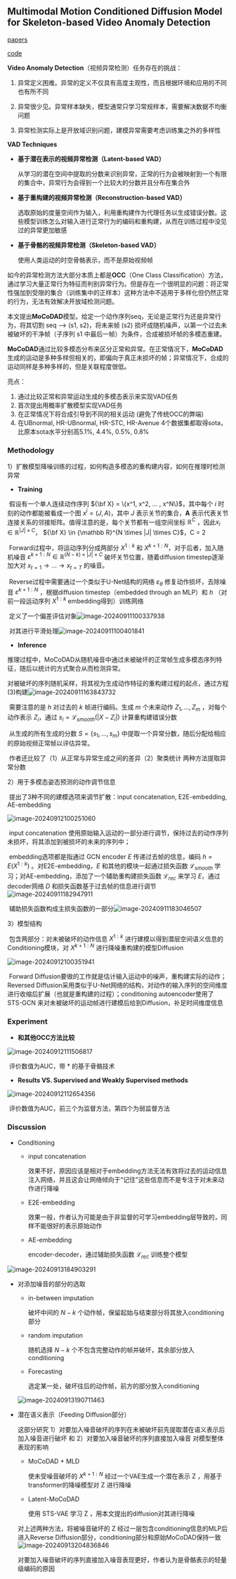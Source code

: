 ## Multimodal Motion Conditioned Diffusion Model for Skeleton-based Video Anomaly Detection



[papers](https://arxiv.org/abs/2307.07205)

[code](https://github.com/aleflabo/MoCoDAD)



**Video Anomaly Detection**（视频异常检测）任务存在的挑战：

1. 异常定义困难。异常的定义不仅具有高度主观性，而且根据环境和应用的不同也有所不同

2. 异常很少见。异常样本缺失，模型通常只学习常规样本，需要解决数据不均衡问题

3. 异常检测实际上是开放域识别问题，建模异常需要考虑训练集之外的多样性

   

**VAD Techniques**

- **基于潜在表示的视频异常检测（Latent-based VAD）**

  从学习的潜在空间中提取的分数来识别异常，正常的行为会被映射到一个有限的集合中，异常行为会得到一个比较大的分数并且分布在集合外

- **基于重构建的视频异常检测（Reconstruction-based VAD）**

  选取原始的度量空间作为输入，利用重构建作为代理任务以生成错误分数。这些模型训练怎么对输入进行正常行为的编码和重构建，从而在训练过程中没见过的异常更加敏感

- **基于骨骼的视频异常检测（Skeleton-based VAD）**

  使用人类运动的时空骨骼表示，而不是原始视频帧



如今的异常检测方法大部分本质上都是**OCC**（One Class Classification）方法，通过学习大量正常行为特征而判别异常行为。但是存在一个很明显的问题：将正常性强加到受限的集合（训练集中的正样本）这种方法中不适用于多样化但仍然正常的行为，无法有效解决开放域检测问题。



本文提出**MoCoDAD**模型。给定一个动作序列seq，无论是正常行为还是异常行为，将其切割 seq --> (s1, s2)，将未来帧 (s2) 损坏成随机噪声，以第一个过去未被破坏的干净帧（子序列 s1 中最后一帧）为条件，合成被损坏帧的多模态重建。

**MoCoDAD**通过比较多模态分布来区分正常和异常。在正常情况下，**MoCoDAD**生成的运动是多种多样但相关的，即偏向于真正未损坏的帧；异常情况下，合成的运动同样是多种多样的，但是关联程度很低。



亮点：

1. 通过比较正常和异常运动生成的多模态表示来实现VAD任务
2. 首次提出用概率扩散模型实现VAD任务
3. 在正常情况下将合成引导到不同的相关运动 (避免了传统OCC的弊端) 
4. 在UBnormal, HR-UBnormal, HR-STC,  HR-Avenue 4个数据集都取得sota，比原本sota水平分别高5.1%, 4.4%, 0.5%, 0.8%



### Methodology

1）扩散模型降噪训练的过程，如何构造多模态的重构建内容，如何在推理时检测异常	

- **Training**

​		假设有一个单人连续动作序列 ${\bf X} = \{x^1, x^2, ... , x^N\}$，其中每个 $i$ 时刻的动作都能被看成一个图 $x^i = (J, A)$，其中 $J$ 表示关节的集合，**A** 表示代表关节连接关系的邻接矩阵。值得注意的是，每个关节都有一组空间坐标 ${\mathbb R}^C$ ，因此$x_i \in {\mathbb R}^{|J| \times C}$， ${\bf X} \in {\mathbb R}^{N \times |J| \times C}$，C = 2

​		Forward过程中，将运动序列分成两部分 $X^{1:k}$ 和 $X^{k+1:N}$，对于后者，加入随机噪音 ${\varepsilon}^{k+1:N} \in {\mathbb R}^{(N-k) \times |J| \times C}$ 破坏关节位置，随着diffusion timestep逐渐加大对 $x_{t=1} \rightarrow ... \rightarrow x_{t=T}$ 的噪音。

​		Reverse过程中需要通过一个类似于U-Net结构的网络 ${\varepsilon}_{\theta}$ 修复动作损坏，去除噪音 ${\varepsilon}^{k+1:N}$ ，根据diffusion timestep（embedded through an MLP）和 $h$ （对前一段运动序列 $X^{1:k}$ embedding得到）训练网络 

​		定义了一个偏差评估对象![image-20240911100337938](assets/fomula_1.png)

​		对其进行平滑处理![image-20240911100401841](assets/fomula_2.png)

- **Inference**

​		推理过程中，MoCoDAD从随机噪音中通过未被破坏的正常帧生成多模态序列特征，随后以统计的方式聚合从而检测异常。

​		对被破坏的序列随机采样，将其视为生成动作特征的重构建过程的起点，通过方程(3)构建![image-20240911163843732](assets/fomula_3.png)

​		需要注意的是 $h$ 对过去的 $k$ 帧进行编码。生成 $m$ 个未来动作 $Z_1,...,Z_m$ ，对每个动作表示 $Z_i$，通过 $s_i = {\mathcal L}_{smooth}(|X - Z_i|)$ 计算重构建错误分数

​		从生成的所有生成的分数 $S = \{s_1,...,s_m\}$ 中提取一个异常分数，随后分配给相应的原始视频正常帧以评估异常。

​		作者还比较了（1）从正常与异常生成之间的差异（2）聚类统计 两种方法提取异常分数



2）用于多模态姿态预测的动作调节信息

​		提出了3种不同的建模选项来调节扩散：input concatenation, E2E-embedding, AE-embedding

![image-20240912100251060](assets/conditioning_modeling_choice.png)

​		input concatenation 使用原始输入运动的一部分进行调节，保持过去的动作序列未损坏，将其添加到被损坏的未来的序列中；

​		embedding选项都是指通过 GCN encoder $E$ 传递过去帧的信息，编码 $h = E(X^{1:k})$ 。对E2E-embedding，$E$ 和其他的模块一起通过损失函数 ${\mathcal L}_{smooth}$ 学习；对AE-embedding，添加了一个辅助重构建损失函数 ${\mathcal L}_{rec}$ 来学习 $E$，通过decoder网络 $D$ 和损失函数基于过去帧的信息进行调节![image-20240911182947911](assets/fomula_4.png)

​		辅助损失函数构成主损失函数的一部分![image-20240911183046507](assets/fomula_5.png)

3）模型结构

​		包含两部分：对未被破坏的动作信息 $X^{1:k}$ 进行建模以得到潜层空间语义信息的Conditioning模块，对 $X^{k+1: N}$ 进行降噪重构建的模型Diffusion

![image-20240912100351941](assets/model_architecture.png)

​		Forward Diffusion要做的工作就是估计输入运动中的噪声，重构建实际的动作；Reversed Diffusion采用类似于U-Net网络的结构，对动作的输入序列的空间维度进行收缩后扩展（也就是重构建的过程）；conditioning autoencoder使用了 STS-GCN 来对未被破坏的运动帧进行建模后给到Diffusion，补足时间维度信息



### Experiment

- **和其他OCC方法比较**

![image-20240912111506817](assets/comparision_MoCoDAD_with_other_AUC.png)

​		评价数值为AUC，带 * 的基于骨骼技术

-  **Results VS. Supervised and Weakly Supervised methods**

![image-20240912112654356](assets/comparison_MoCoDAD_with_supervised_weekly_supervised_methods_AUC.png)

​		评价数值为AUC，前三个为监督方法，第四个为弱监督方法

### Discussion

- Conditioning

  - input concatenation

    效果不好，原因应该是相对于embedding方法无法有效将过去的运动信息注入网络，并且这会让网络倾向于“记住”这些信息而不是专注于对未来动作进行降噪

  - E2E-embedding

    效果一般，作者认为可能是由于非监督的可学习embedding层导致的，同样不能很好的表示原始动作

  - AE-embedding

    encoder-decoder，通过辅助损失函数 ${\mathcal L}_{rec}$ 训练整个模型

![image-20240913184903291](assets/ablation_of_different_method_in_conditioning.png)

- 对添加噪音的部分的选取

  - in-between imputation

    破坏中间的 $N - k$ 个动作帧，保留起始与结束部分将其放入conditioning部分

  - random imputation

    随机选择 $N-k$ 个不包含完整动作的帧并破坏，其余部分放入conditioning

  - Forecasting

    选定某一处，破坏往后的动作帧，前方的部分放入conditioning

  ![image-20240913190711463](assets/ablation_of_the_type_of_conditioning_information.png)

- 潜在语义表示（Feeding Diffusion部分）

  

  这部分研究 1）对要加入噪音破坏的序列在未被破坏前先提取潜在语义表示后加入噪音进行破坏 和  2）对要加入噪音破坏的序列直接加入噪音 对模型整体表现的影响

  

  - MoCoDAD + MLD

    使未受噪音破坏的 $X^{k+1:N}$ 经过一个VAE生成一个潜在表示 Z ，用基于transformer的降噪模型对 Z 进行降噪

  - Latent-MoCoDAD

    使用 STS-VAE 学习 Z ，用本文提出的diffusion对其进行降噪

  

  对上述两种方法，将被噪音破坏的 Z 经过一层包含conditioning信息的MLP后进入Reverse Diffusion部分，conditioning部分和原始MoCoDAD保持一致![image-20240913204836846](assets/ablation_of_diffusion_on_latent_or_original.png)

  

  对要加入噪音破坏的序列直接加入噪音表现更好，作者认为是骨骼表示的轻量级编码的原因

​				